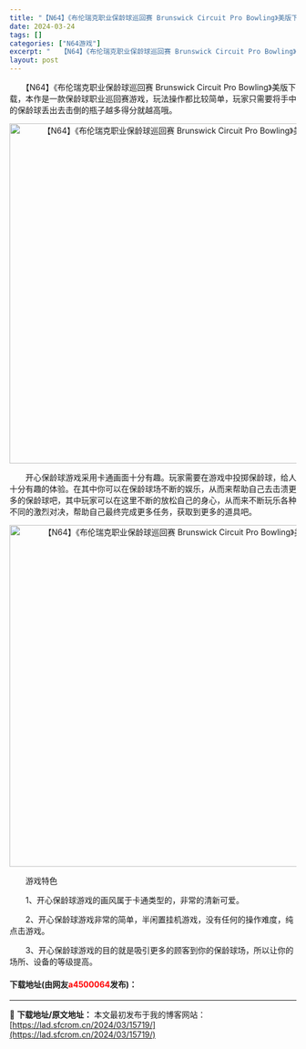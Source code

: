 ```yaml
---
title: "【N64】《布伦瑞克职业保龄球巡回赛 Brunswick Circuit Pro Bowling》美版下载"
date: 2024-03-24
tags: []
categories: ["N64游戏"]
excerpt: "　　【N64】《布伦瑞克职业保龄球巡回赛 Brunswick Circuit Pro Bowling》美版下载，本作是一款保龄球职业巡回赛游戏，玩法操作都比较简单，玩家只需要将手中的保龄球丢出去击倒的瓶子越多得分就越高哦。 　　开心保龄球游戏采用卡通画面十分有趣。玩家需要在游戏中投掷保龄球，给人十分&hellip;"
layout: post
---
```


 <p>　　【N64】《布伦瑞克职业保龄球巡回赛 Brunswick Circuit Pro Bowling》美版下载，本作是一款保龄球职业巡回赛游戏，玩法操作都比较简单，玩家只需要将手中的保龄球丢出去击倒的瓶子越多得分就越高哦。</p> <p align="center"><img align="" border="0" src="https://lad.sfcrom.cn/wp-content/uploads/2024/03/20240324_660038bbf250a.png" width="597" alt="【N64】《布伦瑞克职业保龄球巡回赛 Brunswick Circuit Pro Bowling》美版下载" /></p> <p>　　开心保龄球游戏采用卡通画面十分有趣。玩家需要在游戏中投掷保龄球，给人十分有趣的体验。在其中你可以在保龄球场不断的娱乐，从而来帮助自己去击溃更多的保龄球吧，其中玩家可以在这里不断的放松自己的身心，从而来不断玩乐各种不同的激烈对决，帮助自己最终完成更多任务，获取到更多的道具吧。</p> <p align="center"><img align="" border="0" src="https://lad.sfcrom.cn/wp-content/uploads/2024/03/20240324_660038bcb33ab.png" width="600" alt="【N64】《布伦瑞克职业保龄球巡回赛 Brunswick Circuit Pro Bowling》美版下载" /></p> <p>　　游戏特色</p> <p>　　1、开心保龄球游戏的画风属于卡通类型的，非常的清新可爱。</p> <p>　　2、开心保龄球游戏非常的简单，半闲置挂机游戏，没有任何的操作难度，纯点击游戏。</p> <p>　　3、开心保龄球游戏的目的就是吸引更多的顾客到你的保龄球场，所以让你的场所、设备的等级提高。</p> <p><h4>下载地址(由网友<font color="red">a4500064</font>发布)：</h4></p> 

---
📖 **下载地址/原文地址：** 本文最初发布于我的博客网站：[https://lad.sfcrom.cn/2024/03/15719/](https://lad.sfcrom.cn/2024/03/15719/)

